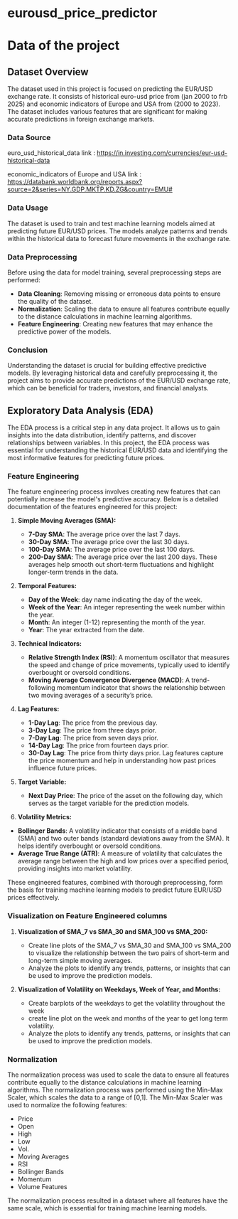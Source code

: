 # eurousd_price_predictor

# Data of the project
## Dataset Overview

The dataset used in this project is focused on predicting the EUR/USD exchange rate. It consists of historical euro-usd price from (jan 2000 to frb 2025) and economic indicators of Europe and USA from (2000 to 2023). The dataset includes various features that are significant for making accurate predictions in foreign exchange markets.

### Data Source

euro_usd_historical_data link : https://in.investing.com/currencies/eur-usd-historical-data

economic_indicators of Europe and USA link : https://databank.worldbank.org/reports.aspx?source=2&series=NY.GDP.MKTP.KD.ZG&country=EMU#


### Data Usage

The dataset is used to train and test machine learning models aimed at predicting future EUR/USD prices. The models analyze patterns and trends within the historical data to forecast future movements in the exchange rate.

### Data Preprocessing

Before using the data for model training, several preprocessing steps are performed:

- **Data Cleaning**: Removing missing or erroneous data points to ensure the quality of the dataset.
- **Normalization**: Scaling the data to ensure all features contribute equally to the distance calculations in machine learning algorithms.
- **Feature Engineering**: Creating new features that may enhance the predictive power of the models.

### Conclusion

Understanding the dataset is crucial for building effective predictive models. By leveraging historical data and carefully preprocessing it, the project aims to provide accurate predictions of the EUR/USD exchange rate, which can be beneficial for traders, investors, and financial analysts.

## Exploratory Data Analysis (EDA)

The EDA process is a critical step in any data project. It allows us to gain insights into the data distribution, identify patterns, and discover relationships between variables. In this project, the EDA process was essential for understanding the historical EUR/USD data and identifying the most informative features for predicting future prices.

### Feature Engineering

The feature engineering process involves creating new features that can potentially increase the model's predictive accuracy. Below is a detailed documentation of the features engineered for this project:

1. **Simple Moving Averages (SMA):**
   - **7-Day SMA**: The average price over the last 7 days.
   - **30-Day SMA**: The average price over the last 30 days.
   - **100-Day SMA**: The average price over the last 100 days.
   - **200-Day SMA**: The average price over the last 200 days.
   These averages help smooth out short-term fluctuations and highlight longer-term trends in the data.

2. **Temporal Features:**
   - **Day of the Week**: day name indicating the day of the week.
   - **Week of the Year**: An integer representing the week number within the year.
   - **Month**: An integer (1-12) representing the month of the year.
   - **Year**: The year extracted from the date.

3. **Technical Indicators:**
   - **Relative Strength Index (RSI)**: A momentum oscillator that measures the speed and change of price movements, typically used to identify overbought or oversold conditions.
   - **Moving Average Convergence Divergence (MACD)**: A trend-following momentum indicator that shows the relationship between two moving averages of a security’s price.

4. **Lag Features:**
   - **1-Day Lag**: The price from the previous day.
   - **3-Day Lag**: The price from three days prior.
   - **7-Day Lag**: The price from seven days prior.
   - **14-Day Lag**: The price from fourteen days prior.
   - **30-Day Lag**: The price from thirty days prior.
   Lag features capture the price momentum and help in understanding how past prices influence future prices.

5. **Target Variable:**
   - **Next Day Price**: The price of the asset on the following day, which serves as the target variable for the prediction models.

6.  **Volatility Metrics:**
   - **Bollinger Bands**: A volatility indicator that consists of a middle band (SMA) and two outer bands (standard deviations away from the SMA). It helps identify overbought or oversold conditions.
   - **Average True Range (ATR)**: A measure of volatility that calculates the average range between the high and low prices over a specified period, providing insights into market volatility.


These engineered features, combined with thorough preprocessing, form the basis for training machine learning models to predict future EUR/USD prices effectively.


### Visualization on Feature Engineered columns



1. **Visualization of SMA_7 vs SMA_30 and SMA_100 vs SMA_200:**
   - Create line plots of the SMA_7 vs SMA_30 and SMA_100 vs SMA_200 to visualize the relationship between the two pairs of short-term and long-term simple moving averages.
   - Analyze the plots to identify any trends, patterns, or insights that can be used to improve the prediction models.

2. **Visualization of Volatility on Weekdays, Week of Year, and Months:**
   - Create barplots of the  weekdays to get the volatility throughout the week 
   - create line plot on the week and months of the year to get long term volatility.
   - Analyze the plots to identify any trends, patterns, or insights that can be used to improve the prediction models.


### Normalization

The normalization process was used to scale the data to ensure all features contribute equally to the distance calculations in machine learning algorithms. The normalization process was performed using the Min-Max Scaler, which scales the data to a range of [0,1]. The Min-Max Scaler was used to normalize the following features:

* Price
* Open
* High
* Low
* Vol.
* Moving Averages
* RSI
* Bollinger Bands
* Momentum
* Volume Features

The normalization process resulted in a dataset where all features have the same scale, which is essential for training machine learning models.

